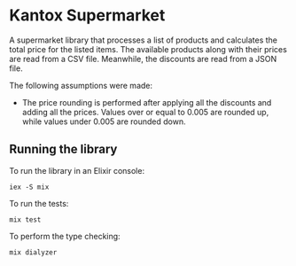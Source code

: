 # Kantox Supermarket

A supermarket library that processes a list of products and calculates the total price for the listed items. The available products along with their prices are read from a CSV file. Meanwhile, the discounts are read from a JSON file.


The following assumptions were made:
* The price rounding is performed after applying all the discounts and adding all the prices. Values over or equal to 0.005 are rounded up, while values under 0.005 are rounded down.

## Running the library

To run the library in an Elixir console:

```
iex -S mix
```

To run the tests:

```
mix test
```

To perform the type checking:

```
mix dialyzer
```

